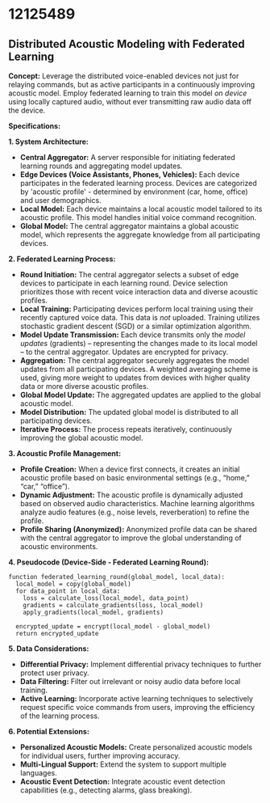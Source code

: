 # 12125489

## Distributed Acoustic Modeling with Federated Learning

**Concept:** Leverage the distributed voice-enabled devices not just for relaying commands, but as active participants in a continuously improving acoustic model. Employ federated learning to train this model *on device* using locally captured audio, without ever transmitting raw audio data off the device.

**Specifications:**

**1. System Architecture:**

*   **Central Aggregator:** A server responsible for initiating federated learning rounds and aggregating model updates.
*   **Edge Devices (Voice Assistants, Phones, Vehicles):** Each device participates in the federated learning process.  Devices are categorized by 'acoustic profile' - determined by environment (car, home, office) and user demographics.
*   **Local Model:** Each device maintains a local acoustic model tailored to its acoustic profile. This model handles initial voice command recognition.
*   **Global Model:** The central aggregator maintains a global acoustic model, which represents the aggregate knowledge from all participating devices.

**2. Federated Learning Process:**

*   **Round Initiation:** The central aggregator selects a subset of edge devices to participate in each learning round. Device selection prioritizes those with recent voice interaction data and diverse acoustic profiles.
*   **Local Training:** Participating devices perform local training using their recently captured voice data. This data is *not* uploaded. Training utilizes stochastic gradient descent (SGD) or a similar optimization algorithm.
*   **Model Update Transmission:** Each device transmits only the *model updates* (gradients) – representing the changes made to its local model – to the central aggregator.  Updates are encrypted for privacy.
*   **Aggregation:** The central aggregator securely aggregates the model updates from all participating devices. A weighted averaging scheme is used, giving more weight to updates from devices with higher quality data or more diverse acoustic profiles.
*   **Global Model Update:** The aggregated updates are applied to the global acoustic model.
*   **Model Distribution:** The updated global model is distributed to all participating devices.
*   **Iterative Process:** The process repeats iteratively, continuously improving the global acoustic model.

**3. Acoustic Profile Management:**

*   **Profile Creation:** When a device first connects, it creates an initial acoustic profile based on basic environmental settings (e.g., “home,” “car,” “office”).
*   **Dynamic Adjustment:** The acoustic profile is dynamically adjusted based on observed audio characteristics. Machine learning algorithms analyze audio features (e.g., noise levels, reverberation) to refine the profile.
*   **Profile Sharing (Anonymized):** Anonymized profile data can be shared with the central aggregator to improve the global understanding of acoustic environments.

**4. Pseudocode (Device-Side - Federated Learning Round):**

```
function federated_learning_round(global_model, local_data):
  local_model = copy(global_model)
  for data_point in local_data:
    loss = calculate_loss(local_model, data_point)
    gradients = calculate_gradients(loss, local_model)
    apply_gradients(local_model, gradients)
  
  encrypted_update = encrypt(local_model - global_model)
  return encrypted_update
```

**5.  Data Considerations:**

*   **Differential Privacy:** Implement differential privacy techniques to further protect user privacy.
*   **Data Filtering:** Filter out irrelevant or noisy audio data before local training.
*   **Active Learning:** Incorporate active learning techniques to selectively request specific voice commands from users, improving the efficiency of the learning process.

**6.  Potential Extensions:**

*   **Personalized Acoustic Models:** Create personalized acoustic models for individual users, further improving accuracy.
*   **Multi-Lingual Support:** Extend the system to support multiple languages.
*   **Acoustic Event Detection:** Integrate acoustic event detection capabilities (e.g., detecting alarms, glass breaking).